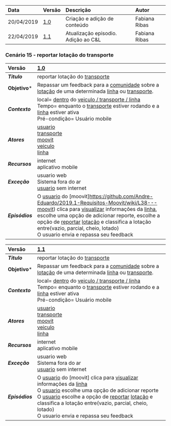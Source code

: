 |Data|Versão|Descrição|Autor|
|:---|:---|:---|:---|
|20/04/2019|[1.0](https://github.com/Andre-Eduardo/2019.1-Requisitos-Moovit/tree/master/cenarios/versao%20cenarios%201.0)|Criação e adição de conteúdo|Fabiana Ribas|
|22/04/2019|[1.1](https://github.com/Andre-Eduardo/2019.1-Requisitos-Moovit/tree/master/cenarios/versao%20cenarios%201.1)|Atualização episodio. Adição ao C&L|Fabiana Ribas|


### Cenário 15 - reportar lotação do transporte
|Versão|[1.0](https://github.com/Andre-Eduardo/2019.1-Requisitos-Moovit/tree/master/cenarios/versao%20cenarios%201.0)
|:-|:-|
|***Titulo***|reportar lotação do [transporte](https://github.com/Andre-Eduardo/2019.1-Requisitos-Moovit/wiki/L63---transporte)|
|**Objetivo***|Repassar um feedback para a [comunidade](https://github.com/Andre-Eduardo/2019.1-Requisitos-Moovit/wiki/L12---comunidade) sobre a [lotação](https://github.com/Andre-Eduardo/2019.1-Requisitos-Moovit/wiki/L18---lotacao) de uma determinada [linha](https://github.com/Andre-Eduardo/2019.1-Requisitos-Moovit/wiki/L27---linha) ou [transporte](https://github.com/Andre-Eduardo/2019.1-Requisitos-Moovit/wiki/L63---transporte).
|***Contexto***|local= [dentro]() do [veiculo / transporte / linha]()<br> Tempo= enquanto o [transporte](https://github.com/Andre-Eduardo/2019.1-Requisitos-Moovit/wiki/L63---transporte) estiver rodando e a [linha](https://github.com/Andre-Eduardo/2019.1-Requisitos-Moovit/wiki/L27---linha) estiver ativa<br>Pré-condição= Usuário mobile
|***Atores***|[usuario](https://github.com/Andre-Eduardo/2019.1-Requisitos-Moovit/wiki/L65-Usu%C3%A1rio)<br>[transporte](https://github.com/Andre-Eduardo/2019.1-Requisitos-Moovit/wiki/L63---transporte)<br>[moovit](https://github.com/Andre-Eduardo/2019.1-Requisitos-Moovit/wiki/L38---moovit)<br>[veiculo](https://github.com/Andre-Eduardo/2019.1-Requisitos-Moovit/wiki/L66-Veiculo)<br>[linha](https://github.com/Andre-Eduardo/2019.1-Requisitos-Moovit/wiki/L27---linha)
|***Recursos***|internet<br>aplicativo mobile
|***Exceção***|usuario web<br>Sistema fora do ar<br>[usuario](https://github.com/Andre-Eduardo/2019.1-Requisitos-Moovit/wiki/L65-Usu%C3%A1rio) sem internet
|***Episódios***|O [usuario](https://github.com/Andre-Eduardo/2019.1-Requisitos-Moovit/wiki/L65-Usu%C3%A1rio) do [moovit]https://github.com/Andre-Eduardo/2019.1-Requisitos-Moovit/wiki/L38---moovit) clica para [visualizar](https://github.com/Andre-Eduardo/2019.1-Requisitos-Moovit/wiki/C22-visualizar) informações da [linha](https://github.com/Andre-Eduardo/2019.1-Requisitos-Moovit/wiki/L27---linha), escolhe uma opção de adicionar reporte, escolhe a opção de [reportar](https://github.com/Andre-Eduardo/2019.1-Requisitos-Moovit/wiki/C15---reportar) [lotação](https://github.com/Andre-Eduardo/2019.1-Requisitos-Moovit/wiki/L18---lotacao) e classifica a lotação entre(vazio, parcial, cheio, lotado)<br>O usuario envia e repassa seu feedback|

|Versão|[1.1](https://github.com/Andre-Eduardo/2019.1-Requisitos-Moovit/tree/master/cenarios/versao%20cenarios%201.1)
|:-|:-|
|***Titulo***|reportar lotação do [transporte](https://github.com/Andre-Eduardo/2019.1-Requisitos-Moovit/wiki/L63---transporte)|
|**Objetivo***|Repassar um feedback para a [comunidade](https://github.com/Andre-Eduardo/2019.1-Requisitos-Moovit/wiki/L12---comunidade) sobre a [lotação](https://github.com/Andre-Eduardo/2019.1-Requisitos-Moovit/wiki/L18---lotacao) de uma determinada [linha](https://github.com/Andre-Eduardo/2019.1-Requisitos-Moovit/wiki/L27---linha) ou [transporte](https://github.com/Andre-Eduardo/2019.1-Requisitos-Moovit/wiki/L63---transporte).
|***Contexto***|local= [dentro]() do [veiculo / transporte / linha]()<br> Tempo= enquanto o [transporte](https://github.com/Andre-Eduardo/2019.1-Requisitos-Moovit/wiki/L63---transporte) estiver rodando e a [linha](https://github.com/Andre-Eduardo/2019.1-Requisitos-Moovit/wiki/L27---linha) estiver ativa<br>Pré-condição= Usuário mobile
|***Atores***|[usuario](https://github.com/Andre-Eduardo/2019.1-Requisitos-Moovit/wiki/L65-Usu%C3%A1rio)<br>[transporte](https://github.com/Andre-Eduardo/2019.1-Requisitos-Moovit/wiki/L63---transporte)<br>[moovit](https://github.com/Andre-Eduardo/2019.1-Requisitos-Moovit/wiki/L38---moovit)<br>[veiculo](https://github.com/Andre-Eduardo/2019.1-Requisitos-Moovit/wiki/L66-Veiculo)<br>[linha](https://github.com/Andre-Eduardo/2019.1-Requisitos-Moovit/wiki/L27---linha)
|***Recursos***|internet<br>aplicativo mobile
|***Exceção***|usuario web<br>Sistema fora do ar<br>[usuario](https://github.com/Andre-Eduardo/2019.1-Requisitos-Moovit/wiki/L65-Usu%C3%A1rio) sem internet
|***Episódios***|O [usuario](https://github.com/Andre-Eduardo/2019.1-Requisitos-Moovit/wiki/L65-Usu%C3%A1rio) do [moovit] clica para [visualizar](https://github.com/Andre-Eduardo/2019.1-Requisitos-Moovit/wiki/C22-visualizar) informações da [linha](https://github.com/Andre-Eduardo/2019.1-Requisitos-Moovit/wiki/L27---linha)<br> O [usuario](https://github.com/Andre-Eduardo/2019.1-Requisitos-Moovit/wiki/L65-Usu%C3%A1rio) escolhe uma opção de adicionar reporte<br> O [usuario](https://github.com/Andre-Eduardo/2019.1-Requisitos-Moovit/wiki/L65-Usu%C3%A1rio) escolhe a opção de [reportar](https://github.com/Andre-Eduardo/2019.1-Requisitos-Moovit/wiki/C15---reportar) [lotação](https://github.com/Andre-Eduardo/2019.1-Requisitos-Moovit/wiki/L18---lotacao) e classifica a lotação entre(vazio, parcial, cheio, lotado)<br> O usuario envia e repassa seu feedback|